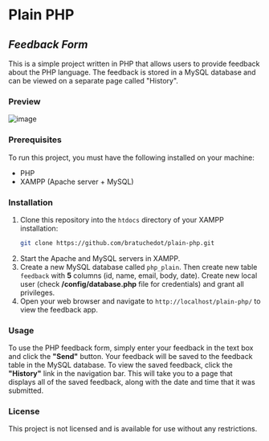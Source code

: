 # Plain PHP
## _Feedback Form_

This is a simple project written in PHP that allows users to provide feedback about the PHP language. The feedback is stored in a MySQL database and can be viewed on a separate page called "History".

### Preview
![image](https://user-images.githubusercontent.com/66753915/219335115-130bfb1b-1d58-4b68-ab8c-1470d08eb915.png)

### Prerequisites
To run this project, you must have the following installed on your machine:
- PHP
- XAMPP (Apache server + MySQL)

### Installation
1. Clone this repository into the `htdocs` directory of your XAMPP installation:
    ```bash
    git clone https://github.com/bratuchedot/plain-php.git
    ```
2. Start the Apache and MySQL servers in XAMPP.
3. Create a new MySQL database called `php_plain`. Then create new table `feedback` with **5** columns (id, name, email, body, date). Create new local user (check **/config/database.php** file for credentials) and grant all privileges.
4. Open your web browser and navigate to `http://localhost/plain-php/` to view the feedback app.

### Usage
To use the PHP feedback form, simply enter your feedback in the text box and click the **"Send"** button. Your feedback will be saved to the feedback table in the MySQL database. To view the saved feedback, click the **"History"** link in the navigation bar. This will take you to a page that displays all of the saved feedback, along with the date and time that it was submitted.

### License
This project is not licensed and is available for use without any restrictions.
